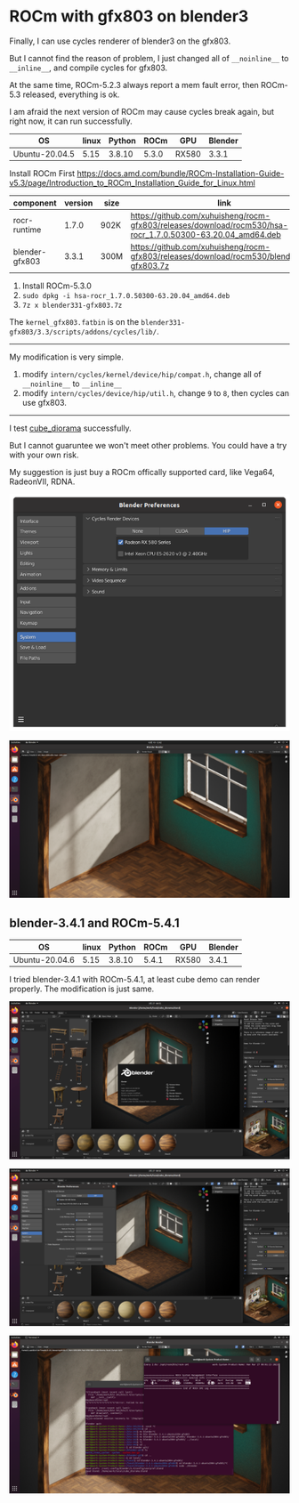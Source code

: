 
# ROCm with gfx803 on blender3

Finally, I can use cycles renderer of blender3 on the gfx803.

But I cannot find the reason of problem, I just changed all of `__noinline__` to `__inline__`, and compile cycles for gfx803.

At the same time, ROCm-5.2.3 always report a mem fault error, then ROCm-5.3 released, everything is ok.

I am afraid the next version of ROCm may cause cycles break again, but right now, it can run successfully.

|OS            |linux|Python|ROCm |GPU  |Blender|
|--------------|-----|------|-----|-----|-------|
|Ubuntu-20.04.5|5.15 |3.8.10|5.3.0|RX580|3.3.1  |

Install ROCm First <https://docs.amd.com/bundle/ROCm-Installation-Guide-v5.3/page/Introduction_to_ROCm_Installation_Guide_for_Linux.html>

|component     |version   |size   |link|
|--------------|----------|-------|----|
|rocr-runtime  |1.7.0     |902K   |https://github.com/xuhuisheng/rocm-gfx803/releases/download/rocm530/hsa-rocr_1.7.0.50300-63.20.04_amd64.deb|
|blender-gfx803|3.3.1     |300M   |https://github.com/xuhuisheng/rocm-gfx803/releases/download/rocm530/blender331-gfx803.7z|

1. Install ROCm-5.3.0
2. `sudo dpkg -i hsa-rocr_1.7.0.50300-63.20.04_amd64.deb`
3. `7z x blender331-gfx803.7z`

The `kernel_gfx803.fatbin` is on the `blender331-gfx803/3.3/scripts/addons/cycles/lib/`.

---

My modification is very simple.

1. modify `intern/cycles/kernel/device/hip/compat.h`, change all of `__noinline__` to `__inline__`
2. modify `intern/cycles/device/hip/util.h`, change `9` to `8`, then cycles can use gfx803.

---

I test [cube_diorama](https://www.blender.org/download/demo/bundles/bundles-3.0/asset-demo-bundle-3.0-cube-diorama.zip) successfully.

But I cannot guaruntee we won't meet other problems. You could have a try with your own risk.

My suggestion is just buy a ROCm offically supported card, like Vega64, RadeonVII, RDNA.

![cycles1](images/cycles1.png)

![cycles2](images/cycles2.png)

## blender-3.4.1 and ROCm-5.4.1

|OS            |linux|Python|ROCm |GPU  |Blender|
|--------------|-----|------|-----|-----|-------|
|Ubuntu-20.04.6|5.15 |3.8.10|5.4.1|RX580|3.4.1  |

I tried blender-3.4.1 with ROCm-5.4.1, at least cube demo can render properly. The modification is just same.

![blender-3.4.1](images/1-blender341-version.png)

![blender-3.4.1](images/2-blender341-gfx803.png)

![blender-3.4.1](images/3-blender341-smi.png)

